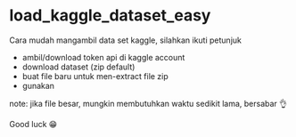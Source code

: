 # load_kaggle_dataset_easy

Cara mudah mangambil data set kaggle, 
silahkan ikuti petunjuk 

- ambil/download token api di kaggle account 
- download dataset (zip default)
- buat file baru untuk men-extract file zip
- gunakan 

note: jika file besar, mungkin membutuhkan waktu sedikit lama, bersabar 👌

Good luck 😁
